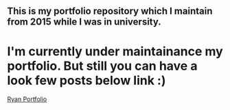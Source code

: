 
## This is my portfolio repository which I maintain from 2015 while I was in university.

# I'm currently under maintainance my portfolio. But still you can have a look few posts below link :)

[Ryan Portfolio](http://rbasehewa.github.io/)
